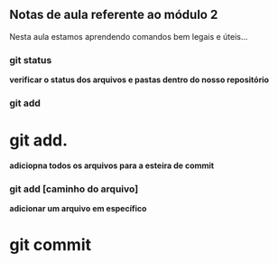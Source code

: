 ## Notas de aula referente ao módulo 2

Nesta aula estamos aprendendo comandos bem legais e úteis...


### git status
**verificar o status dos arquivos e pastas dentro do nosso repositório**


### git add

# git add.

**adiciopna todos os arquivos para a esteira de commit**

### git add [caminho do arquivo]

**adicionar um arquivo em específico**


# git commit

